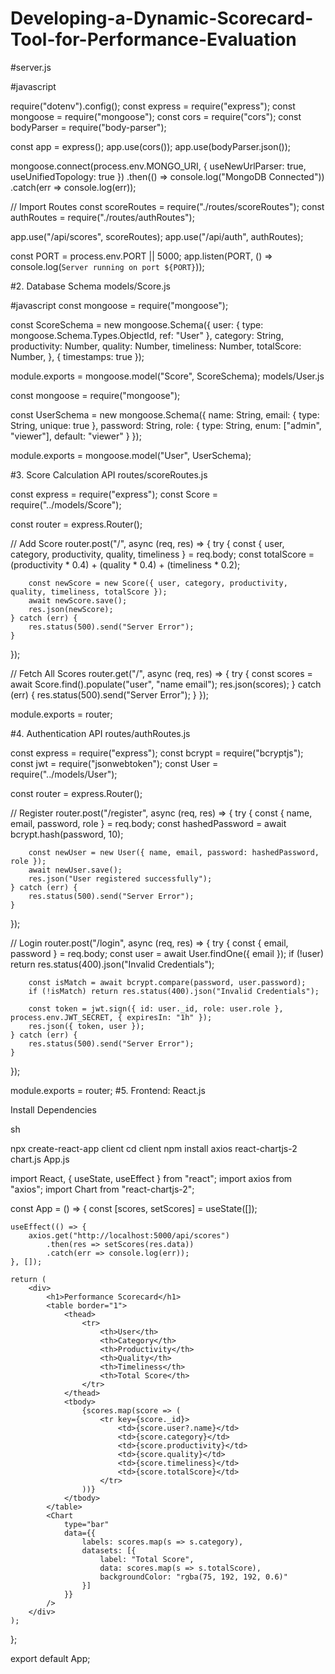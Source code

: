 # Developing-a-Dynamic-Scorecard-Tool-for-Performance-Evaluation

#server.js

#javascript

require("dotenv").config();
const express = require("express");
const mongoose = require("mongoose");
const cors = require("cors");
const bodyParser = require("body-parser");

const app = express();
app.use(cors());
app.use(bodyParser.json());

mongoose.connect(process.env.MONGO_URI, { useNewUrlParser: true, useUnifiedTopology: true })
    .then(() => console.log("MongoDB Connected"))
    .catch(err => console.log(err));

// Import Routes
const scoreRoutes = require("./routes/scoreRoutes");
const authRoutes = require("./routes/authRoutes");

app.use("/api/scores", scoreRoutes);
app.use("/api/auth", authRoutes);

const PORT = process.env.PORT || 5000;
app.listen(PORT, () => console.log(`Server running on port ${PORT}`));

#2. Database Schema
models/Score.js

#javascript
const mongoose = require("mongoose");

const ScoreSchema = new mongoose.Schema({
    user: { type: mongoose.Schema.Types.ObjectId, ref: "User" },
    category: String,
    productivity: Number,
    quality: Number,
    timeliness: Number,
    totalScore: Number,
}, { timestamps: true });

module.exports = mongoose.model("Score", ScoreSchema);
models/User.js


const mongoose = require("mongoose");

const UserSchema = new mongoose.Schema({
    name: String,
    email: { type: String, unique: true },
    password: String,
    role: { type: String, enum: ["admin", "viewer"], default: "viewer" }
});

module.exports = mongoose.model("User", UserSchema);


#3. Score Calculation API
routes/scoreRoutes.js


const express = require("express");
const Score = require("../models/Score");

const router = express.Router();

// Add Score
router.post("/", async (req, res) => {
    try {
        const { user, category, productivity, quality, timeliness } = req.body;
        const totalScore = (productivity * 0.4) + (quality * 0.4) + (timeliness * 0.2);

        const newScore = new Score({ user, category, productivity, quality, timeliness, totalScore });
        await newScore.save();
        res.json(newScore);
    } catch (err) {
        res.status(500).send("Server Error");
    }
});

// Fetch All Scores
router.get("/", async (req, res) => {
    try {
        const scores = await Score.find().populate("user", "name email");
        res.json(scores);
    } catch (err) {
        res.status(500).send("Server Error");
    }
});

module.exports = router;

#4. Authentication API
routes/authRoutes.js

const express = require("express");
const bcrypt = require("bcryptjs");
const jwt = require("jsonwebtoken");
const User = require("../models/User");

const router = express.Router();

// Register
router.post("/register", async (req, res) => {
    try {
        const { name, email, password, role } = req.body;
        const hashedPassword = await bcrypt.hash(password, 10);

        const newUser = new User({ name, email, password: hashedPassword, role });
        await newUser.save();
        res.json("User registered successfully");
    } catch (err) {
        res.status(500).send("Server Error");
    }
});

// Login
router.post("/login", async (req, res) => {
    try {
        const { email, password } = req.body;
        const user = await User.findOne({ email });
        if (!user) return res.status(400).json("Invalid Credentials");

        const isMatch = await bcrypt.compare(password, user.password);
        if (!isMatch) return res.status(400).json("Invalid Credentials");

        const token = jwt.sign({ id: user._id, role: user.role }, process.env.JWT_SECRET, { expiresIn: "1h" });
        res.json({ token, user });
    } catch (err) {
        res.status(500).send("Server Error");
    }
});


module.exports = router;
#5. Frontend: React.js

Install Dependencies

sh

npx create-react-app client
cd client
npm install axios react-chartjs-2 chart.js
App.js


import React, { useState, useEffect } from "react";
import axios from "axios";
import Chart from "react-chartjs-2";

const App = () => {
    const [scores, setScores] = useState([]);

    useEffect(() => {
        axios.get("http://localhost:5000/api/scores")
            .then(res => setScores(res.data))
            .catch(err => console.log(err));
    }, []);

    return (
        <div>
            <h1>Performance Scorecard</h1>
            <table border="1">
                <thead>
                    <tr>
                        <th>User</th>
                        <th>Category</th>
                        <th>Productivity</th>
                        <th>Quality</th>
                        <th>Timeliness</th>
                        <th>Total Score</th>
                    </tr>
                </thead>
                <tbody>
                    {scores.map(score => (
                        <tr key={score._id}>
                            <td>{score.user?.name}</td>
                            <td>{score.category}</td>
                            <td>{score.productivity}</td>
                            <td>{score.quality}</td>
                            <td>{score.timeliness}</td>
                            <td>{score.totalScore}</td>
                        </tr>
                    ))}
                </tbody>
            </table>
            <Chart
                type="bar"
                data={{
                    labels: scores.map(s => s.category),
                    datasets: [{
                        label: "Total Score",
                        data: scores.map(s => s.totalScore),
                        backgroundColor: "rgba(75, 192, 192, 0.6)"
                    }]
                }}
            />
        </div>
    );
};

export default App;








